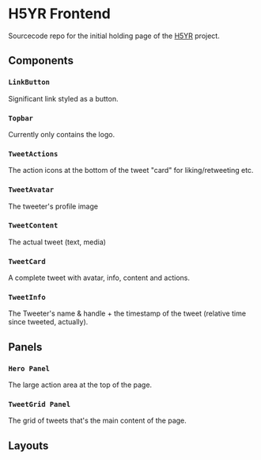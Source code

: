 # H5YR Frontend

Sourcecode repo for the initial holding page of the [H5YR](https://h5yr.com) project.



## Components

### `LinkButton`

Significant link styled as a button.

### `Topbar`

Currently only contains the logo.

### `TweetActions`

The action icons at the bottom of the tweet "card" for liking/retweeting etc.

### `TweetAvatar`

The tweeter's profile image

### `TweetContent`

The actual tweet (text, media)

### `TweetCard`

A complete tweet with avatar, info, content and actions.

### `TweetInfo`

The Tweeter's name & handle + the timestamp of the tweet (relative time since tweeted, actually).

## Panels

### `Hero Panel`

The large action area at the top of the page.

### `TweetGrid Panel`

The grid of tweets that's the main content of the page.

## Layouts


